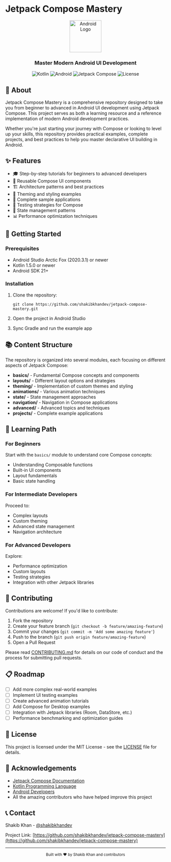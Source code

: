 # Jetpack Compose Mastery

<div align="center">
  <img src="https://developer.android.com/static/images/logos/android.svg" width="100" alt="Android Logo">
  <h3>Master Modern Android UI Development</h3>
  
  ![Kotlin](https://img.shields.io/badge/kotlin-%237F52FF.svg?style=for-the-badge&logo=kotlin&logoColor=white)
  ![Android](https://img.shields.io/badge/Android-3DDC84?style=for-the-badge&logo=android&logoColor=white)
  ![Jetpack Compose](https://img.shields.io/badge/Jetpack%20Compose-4285F4.svg?style=for-the-badge&logo=jetpackcompose&logoColor=white)
  ![License](https://img.shields.io/github/license/shakibkhandev/jetpack-compose-mastery?style=for-the-badge)
</div>

## 📱 About

Jetpack Compose Mastery is a comprehensive repository designed to take you from beginner to advanced in Android UI development using Jetpack Compose. This project serves as both a learning resource and a reference implementation of modern Android development practices.

Whether you're just starting your journey with Compose or looking to level up your skills, this repository provides practical examples, complete projects, and best practices to help you master declarative UI building in Android.

## ✨ Features

- 🎓 Step-by-step tutorials for beginners to advanced developers
- 🧩 Reusable Compose UI components
- 🏗️ Architecture patterns and best practices
- 🎨 Theming and styling examples
- 📱 Complete sample applications
- 🧪 Testing strategies for Compose
- 🔄 State management patterns
- 📊 Performance optimization techniques

## 🚀 Getting Started

### Prerequisites

- Android Studio Arctic Fox (2020.3.1) or newer
- Kotlin 1.5.0 or newer
- Android SDK 21+

### Installation

1. Clone the repository:
   ```
   git clone https://github.com/shakibkhandev/jetpack-compose-mastery.git
   ```

2. Open the project in Android Studio

3. Sync Gradle and run the example app

## 📚 Content Structure

The repository is organized into several modules, each focusing on different aspects of Jetpack Compose:

- **basics/** - Fundamental Compose concepts and components
- **layouts/** - Different layout options and strategies
- **theming/** - Implementation of custom themes and styling
- **animations/** - Various animation techniques
- **state/** - State management approaches
- **navigation/** - Navigation in Compose applications
- **advanced/** - Advanced topics and techniques
- **projects/** - Complete example applications

## 📖 Learning Path

### For Beginners
Start with the `basics/` module to understand core Compose concepts:
- Understanding Composable functions
- Built-in UI components
- Layout fundamentals
- Basic state handling

### For Intermediate Developers
Proceed to:
- Complex layouts
- Custom theming
- Advanced state management
- Navigation architecture

### For Advanced Developers
Explore:
- Performance optimization
- Custom layouts
- Testing strategies
- Integration with other Jetpack libraries

## 🤝 Contributing

Contributions are welcome! If you'd like to contribute:

1. Fork the repository
2. Create your feature branch (`git checkout -b feature/amazing-feature`)
3. Commit your changes (`git commit -m 'Add some amazing feature'`)
4. Push to the branch (`git push origin feature/amazing-feature`)
5. Open a Pull Request

Please read [CONTRIBUTING.md](CONTRIBUTING.md) for details on our code of conduct and the process for submitting pull requests.

## 📋 Roadmap

- [ ] Add more complex real-world examples
- [ ] Implement UI testing examples
- [ ] Create advanced animation tutorials
- [ ] Add Compose for Desktop examples
- [ ] Integration with Jetpack libraries (Room, DataStore, etc.)
- [ ] Performance benchmarking and optimization guides

## 📝 License

This project is licensed under the MIT License - see the [LICENSE](LICENSE) file for details.

## 👏 Acknowledgements

- [Jetpack Compose Documentation](https://developer.android.com/jetpack/compose)
- [Kotlin Programming Language](https://kotlinlang.org/)
- [Android Developers](https://developer.android.com/)
- All the amazing contributors who have helped improve this project

## 📞 Contact

Shakib Khan - [@shakibkhandev](https://github.com/shakibkhandev)

Project Link: [https://github.com/shakibkhandev/jetpack-compose-mastery](https://github.com/shakibkhandev/jetpack-compose-mastery)

---

<div align="center">
  <sub>Built with ❤️ by Shakib Khan and contributors</sub>
</div>